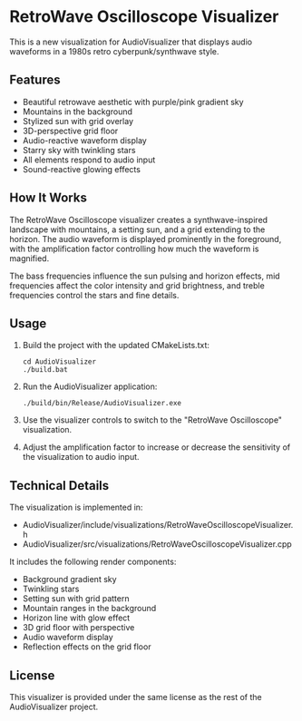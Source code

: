 # RetroWave Oscilloscope Visualizer

This is a new visualization for AudioVisualizer that displays audio waveforms in a 1980s retro cyberpunk/synthwave style.

## Features

- Beautiful retrowave aesthetic with purple/pink gradient sky
- Mountains in the background
- Stylized sun with grid overlay
- 3D-perspective grid floor
- Audio-reactive waveform display
- Starry sky with twinkling stars
- All elements respond to audio input
- Sound-reactive glowing effects

## How It Works

The RetroWave Oscilloscope visualizer creates a synthwave-inspired landscape with mountains, a setting sun, and a grid extending to the horizon. The audio waveform is displayed prominently in the foreground, with the amplification factor controlling how much the waveform is magnified.

The bass frequencies influence the sun pulsing and horizon effects, mid frequencies affect the color intensity and grid brightness, and treble frequencies control the stars and fine details.

## Usage

1. Build the project with the updated CMakeLists.txt:
   ```
   cd AudioVisualizer
   ./build.bat
   ```

2. Run the AudioVisualizer application:
   ```
   ./build/bin/Release/AudioVisualizer.exe
   ```

3. Use the visualizer controls to switch to the "RetroWave Oscilloscope" visualization.

4. Adjust the amplification factor to increase or decrease the sensitivity of the visualization to audio input.

## Technical Details

The visualization is implemented in:
- AudioVisualizer/include/visualizations/RetroWaveOscilloscopeVisualizer.h
- AudioVisualizer/src/visualizations/RetroWaveOscilloscopeVisualizer.cpp

It includes the following render components:
- Background gradient sky
- Twinkling stars
- Setting sun with grid pattern
- Mountain ranges in the background
- Horizon line with glow effect
- 3D grid floor with perspective
- Audio waveform display
- Reflection effects on the grid floor

## License

This visualizer is provided under the same license as the rest of the AudioVisualizer project. 